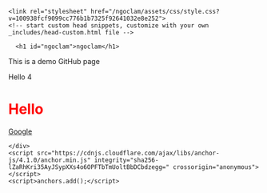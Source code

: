 
<!DOCTYPE html>
<html lang="en-US">
  <head>
    <meta charset="UTF-8">
    <meta http-equiv="X-UA-Compatible" content="IE=edge">
    <meta name="viewport" content="width=device-width, initial-scale=1">

<!-- Begin Jekyll SEO tag v2.8.0 -->
<title>ngoclam | This is demo github page</title>
<meta name="generator" content="Jekyll v3.9.3" />
<meta property="og:title" content="ngoclam" />
<meta property="og:locale" content="en_US" />
<meta name="description" content="This is demo github page" />
<meta property="og:description" content="This is demo github page" />
<link rel="canonical" href="https://ngoclammevn.github.io/ngoclam/" />
<meta property="og:url" content="https://ngoclammevn.github.io/ngoclam/" />
<meta property="og:site_name" content="ngoclam" />
<meta property="og:type" content="website" />
<meta name="twitter:card" content="summary" />
<meta property="twitter:title" content="ngoclam" />
<script type="application/ld+json">
{"@context":"https://schema.org","@type":"WebSite","description":"This is demo github page","headline":"ngoclam","name":"ngoclam","url":"https://ngoclammevn.github.io/ngoclam/"}</script>
<!-- End Jekyll SEO tag -->

    <link rel="stylesheet" href="/ngoclam/assets/css/style.css?v=100938fcf9099cc776b1b7325f92641032e8e252">
    <!-- start custom head snippets, customize with your own _includes/head-custom.html file -->

<!-- Setup Google Analytics -->



<!-- You can set your favicon here -->
<!-- link rel="shortcut icon" type="image/x-icon" href="/ngoclam/favicon.ico" -->

<!-- end custom head snippets -->
<style>
  .red{
    color:red
  }
</style>
  </head>
  <body>
    <div class="container-lg px-3 my-5 markdown-body">
      

      <h1 id="ngoclam">ngoclam</h1>
<p>This is a demo GitHub page</p>

Hello 4


<h1 class="red">Hello</h1>

<p><a href="https://google.com">Google</a></p>


      
    </div>
    <script src="https://cdnjs.cloudflare.com/ajax/libs/anchor-js/4.1.0/anchor.min.js" integrity="sha256-lZaRhKri35AyJSypXXs4o6OPFTbTmUoltBbDCbdzegg=" crossorigin="anonymous"></script>
    <script>anchors.add();</script>
  </body>
</html>
